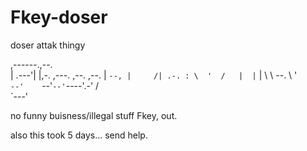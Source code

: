 # Fkey-doser
doser attak thingy

 
 
 
,------.,--.                    
|  .---'|  |,-. ,---. ,--. ,--. 
|  `--, |     /| .-. : \  '  /  
|  |`   |  \  \\   --.  \   '   
`--'    `--'`--'`----'.-'  /    
                      `---' 
 
 
 
 no funny buisness/illegal stuff
 Fkey, out.
  
 also this took 5 days...
 send help.
